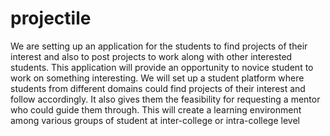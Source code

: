 # projectile
We are setting up an application for the students to find projects of their interest and also to post projects to work along with other interested students. This application will provide an opportunity to novice student to work on something interesting.
We will set up a student platform where students from different domains could find projects of their interest and follow accordingly. 
It also gives them the feasibility for requesting a mentor who could guide them through. This will create a learning environment among various groups of student at inter-college or intra-college level
